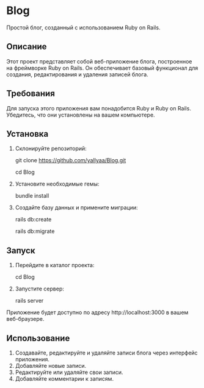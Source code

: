 # Blog

Простой блог, созданный с использованием Ruby on Rails.

## Описание

Этот проект представляет собой веб-приложение блога, построенное на фреймворке Ruby on Rails. Он обеспечивает базовый функционал для создания, редактирования и удаления записей блога.

## Требования

Для запуска этого приложения вам понадобится Ruby и Ruby on Rails. Убедитесь, что они установлены на вашем компьютере.

## Установка

1. Склонируйте репозиторий:

   git clone https://github.com/yaIlyaa/Blog.git

   cd Blog

2. Установите необходимые гемы:

   bundle install

3. Создайте базу данных и примените миграции:

   rails db:create

   rails db:migrate

## Запуск

1. Перейдите в каталог проекта:
   
   cd Blog

2. Запустите сервер:

   rails server
   
Приложение будет доступно по адресу http://localhost:3000 в вашем веб-браузере.

## Использование

1. Создавайте, редактируйте и удаляйте записи блога через интерфейс приложения.
2. Добавляйте новые записи.
3. Редактируйте или удаляйте свои записи.
4. Добавляйте комментарии к записям.
